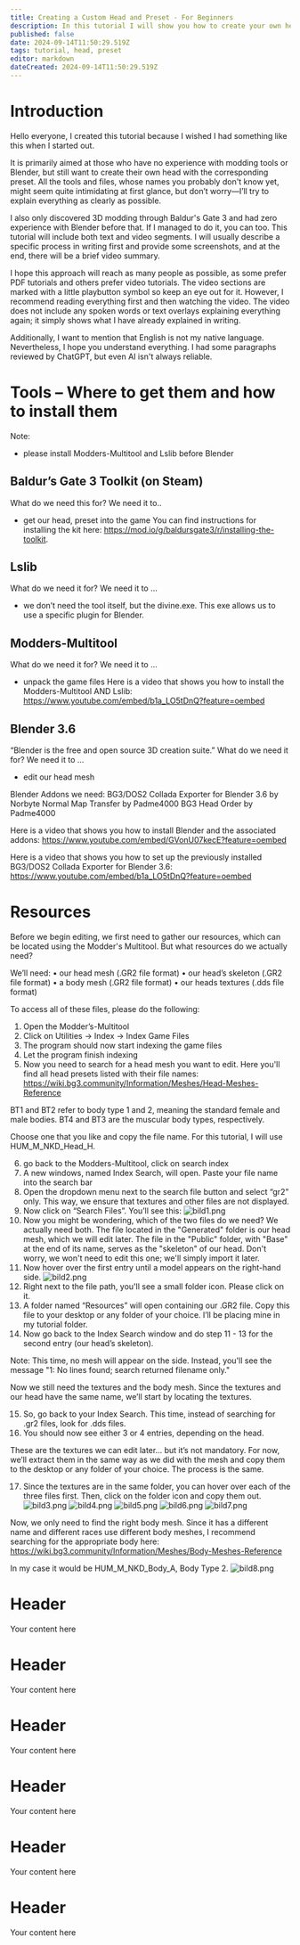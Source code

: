 ```yaml
---
title: Creating a Custom Head and Preset - For Beginners 
description: In this tutorial I will show you how to create your own head and preset for the BG3 Character Creator.
published: false
date: 2024-09-14T11:50:29.519Z
tags: tutorial, head, preset
editor: markdown
dateCreated: 2024-09-14T11:50:29.519Z
---
```


# Introduction
Hello everyone, I created this tutorial because I wished I had something like this when I 
started out.

It is primarily aimed at those who have no experience with modding tools or Blender, but 
still want to create their own head with the corresponding preset.
All the tools and files, whose names you probably don't know yet, might seem quite 
intimidating at first glance, but don’t worry—I’ll try to explain everything as clearly as 
possible.

I also only discovered 3D modding through Baldur's Gate 3 and had zero experience with 
Blender before that. If I managed to do it, you can too.
This tutorial will include both text and video segments. I will usually describe a specific 
process in writing first and provide some screenshots, and at the end, there will be a brief 
video summary.

I hope this approach will reach as many people as possible, as some prefer PDF tutorials 
and others prefer video tutorials.
The video sections are marked with a little playbutton symbol so keep an eye out for it. However, 
I recommend reading everything first and then watching the video. The video does not 
include any spoken words or text overlays explaining everything again; it simply shows what 
I have already explained in writing.

Additionally, I want to mention that English is not my native language. Nevertheless, I hope 
you understand everything. I had some paragraphs reviewed by ChatGPT, but even AI isn't 
always reliable.
# Tools – Where to get them and how to install them
Note: 
- please install Modders-Multitool and Lslib before Blender


Baldur’s Gate 3 Toolkit (on Steam)
---

What do we need this for? We need it to..
- get our head, preset into the game 
You can find instructions for installing the kit here: https://mod.io/g/baldursgate3/r/installing-the-toolkit.

Lslib
---

What do we need it for? We need it to … 
- we don’t need the tool itself, but the divine.exe. This exe allows us to use a specific 
plugin for Blender. 

Modders-Multitool
---

What do we need it for? We need it to … 
- unpack the game files 
Here is a video that shows you how to install the Modders-Multitool 
AND Lslib: https://www.youtube.com/embed/b1a_LO5tDnQ?feature=oembed


Blender 3.6
---

“Blender is the free and open source 3D creation suite.”
What do we need it for? We need it to ...
- edit our head mesh 

Blender Addons we need: 
BG3/DOS2 Collada Exporter for Blender 3.6 by Norbyte 
Normal Map Transfer by Padme4000
BG3 Head Order by Padme4000

Here is a video that shows you how to install Blender and the associated addons:
https://www.youtube.com/embed/GVonU07kecE?feature=oembed

Here is a video that shows you how to set up the previously installed BG3/DOS2 Collada 
Exporter for Blender 3.6: https://www.youtube.com/embed/b1a_LO5tDnQ?feature=oembed
# Resources
Before we begin editing, we first need to gather our resources, which can be located using the Modder's Multitool. But what resources do we actually need? 

We’ll need: 
•	our head mesh (.GR2 file format)
•	our head’s skeleton (.GR2 file format) 
•	a body mesh (.GR2 file format) 
•	our heads textures (.dds file format)

To access all of these files, please do the following:
1. Open the Modder’s-Multitool 
2. Click on Utilities -> Index -> Index Game Files 
3. The program should now start indexing the game files
4. Let the program finish indexing 
5. Now you need to search for a head mesh you want to edit. Here you'll find all head presets listed with their file names:
https://wiki.bg3.community/Information/Meshes/Head-Meshes-Reference


BT1 and BT2 refer to body type 1 and 2, meaning the standard female and male bodies. BT4 and BT3 are the muscular body types, respectively.

Choose one that you like and copy the file name. For this tutorial, I will use HUM_M_NKD_Head_H.

6. go back to the Modders-Multitool, click on search index 
7. A new windows, named Index Search, will open. Paste your file name into the search bar 
8. Open the dropdown menu next to the search file button and select “gr2” only. This way, we ensure that textures and other files are not displayed. 
9. Now click on “Search Files”. You’ll see this:
![bild1.png](/bild1.png)
10. Now you might be wondering, which of the two files do we need? We actually need both. The file located in the "Generated" folder is our head mesh, which we will edit later. The file in the "Public" folder, with "Base" at the end of its name, serves as the "skeleton" of our head. Don't worry, we won't need to edit this one; we'll simply import it later.
11. Now hover over the first entry until a model appears on the right-hand side.
![bild2.png](/bild2.png)
12. Right next to the file path, you'll see a small folder icon. Please click on it.
13. A folder named “Resources” will open containing our .GR2 file. Copy this file to your desktop or any folder of your choice. I’ll be placing mine in my tutorial folder.
14. Now go back to the Index Search window and do step 11 - 13 for the second entry (our head’s skeleton). 

Note: This time, no mesh will appear on the side. Instead, you'll see the message "1: No lines found; search returned filename only."

Now we still need the textures and the body mesh. Since the textures and our head have the same name, we’ll start by locating the textures.

15. So, go back to your Index Search. This time, instead of searching for .gr2 files, look for .dds files.
16. You should now see either 3 or 4 entries, depending on the head.

These are the textures we can edit later... but it’s not mandatory. 
For now, we’ll extract them in the same way as we did with the mesh and copy them to the desktop or any folder of your choice. The process is the same.

17. Since the textures are in the same folder, you can hover over each of the three files first. Then, click on the folder icon and copy them out.
![bild3.png](/bild3.png)
![bild4.png](/bild4.png)
![bild5.png](/bild5.png)
![bild6.png](/bild6.png)
![bild7.png](/bild7.png)

Now, we only need to find the right body mesh. Since it has a different name and different races use different body meshes, I recommend searching for the appropriate body here: 
https://wiki.bg3.community/Information/Meshes/Body-Meshes-Reference

In my case it would be HUM_M_NKD_Body_A, Body Type 2. 
![bild8.png](/tutorials/creating-a-head-mesh-and-a-custom-preset/bild8.png)

 

# Header
Your content here
# Header
Your content here
# Header
Your content here
# Header
Your content here
# Header
Your content here
# Header
Your content here